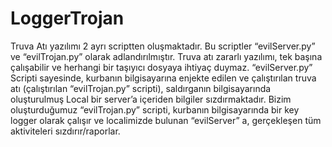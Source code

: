 # LoggerTrojan
Truva Atı yazılımı 2 ayrı scriptten oluşmaktadır. Bu scriptler “evilServer.py” ve “evilTrojan.py” olarak adlandırılmıştır.
	Truva atı zararlı yazılımı, tek başına çalışabilir ve herhangi bir taşıyıcı dosyaya ihtiyaç duymaz. “evilServer.py” Scripti sayesinde, kurbanın bilgisayarına enjekte edilen ve çalıştırılan truva atı (çalıştırılan “evilTrojan.py” scripti), saldırganın bilgisayarında oluşturulmuş Local bir server’a içeriden bilgiler sızdırmaktadır. Bizim oluşturduğumuz “evilTrojan.py” scripti, kurbanın bilgisayarında bir key logger olarak çalışır ve localimizde bulunan “evilServer” a, gerçekleşen tüm aktiviteleri sızdırır/raporlar.
